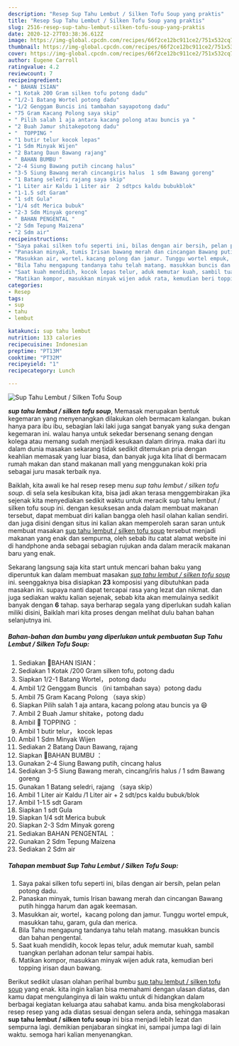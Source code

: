 ```yaml
---
description: "Resep Sup Tahu Lembut / Silken Tofu Soup yang praktis"
title: "Resep Sup Tahu Lembut / Silken Tofu Soup yang praktis"
slug: 2516-resep-sup-tahu-lembut-silken-tofu-soup-yang-praktis
date: 2020-12-27T03:38:36.612Z
image: https://img-global.cpcdn.com/recipes/66f2ce12bc911ce2/751x532cq70/sup-tahu-lembut-silken-tofu-soup-foto-resep-utama.jpg
thumbnail: https://img-global.cpcdn.com/recipes/66f2ce12bc911ce2/751x532cq70/sup-tahu-lembut-silken-tofu-soup-foto-resep-utama.jpg
cover: https://img-global.cpcdn.com/recipes/66f2ce12bc911ce2/751x532cq70/sup-tahu-lembut-silken-tofu-soup-foto-resep-utama.jpg
author: Eugene Carroll
ratingvalue: 4.2
reviewcount: 7
recipeingredient:
- " BAHAN ISIAN"
- "1 Kotak 200 Gram silken tofu potong dadu"
- "1/2-1 Batang Wortel potong dadu"
- "1/2 Genggam Buncis ini tambahan sayapotong dadu"
- "75 Gram Kacang Polong saya skip"
- " Pilih salah 1 aja antara kacang polong atau buncis ya "
- "2 Buah Jamur shitakepotong dadu"
- "  TOPPING "
- "1 butir telur kocok lepas"
- "1 Sdm Minyak Wijen"
- "2 Batang Daun Bawang rajang"
- " BAHAN BUMBU "
- "2-4 Siung Bawang putih cincang halus"
- "3-5 Siung Bawang merah cincangiris halus  1 sdm Bawang goreng"
- "1 Batang seledri rajang saya skip"
- "1 Liter air Kaldu 1 Liter air  2 sdtpcs kaldu bubukblok"
- "1-1.5 sdt Garam"
- "1 sdt Gula"
- "1/4 sdt Merica bubuk"
- "2-3 Sdm Minyak goreng"
- " BAHAN PENGENTAL "
- "2 Sdm Tepung Maizena"
- "2 Sdm air"
recipeinstructions:
- "Saya pakai silken tofu seperti ini, bilas dengan air bersih, pelan pelan potong dadu."
- "Panaskan minyak, tumis Irisan bawang merah dan cincangan Bawang putih hingga harum dan agak keemasan."
- "Masukkan air, wortel，kacang polong dan jamur. Tunggu wortel empuk, masukkan tahu, garam, gula dan merica."
- "Bila Tahu mengapung tandanya tahu telah matang. masukkan buncis dan bahan pengental."
- "Saat kuah mendidih, kocok lepas telur, aduk memutar kuah, sambil tuangkan perlahan adonan telur sampai habis."
- "Matikan kompor, masukkan minyak wijen aduk rata, kemudian beri topping irisan daun bawang."
categories:
- Resep
tags:
- sup
- tahu
- lembut

katakunci: sup tahu lembut 
nutrition: 133 calories
recipecuisine: Indonesian
preptime: "PT13M"
cooktime: "PT32M"
recipeyield: "1"
recipecategory: Lunch

---
```



![Sup Tahu Lembut / Silken Tofu Soup](https://img-global.cpcdn.com/recipes/66f2ce12bc911ce2/751x532cq70/sup-tahu-lembut-silken-tofu-soup-foto-resep-utama.jpg)

<b><i>sup tahu lembut / silken tofu soup</i></b>, Memasak merupakan bentuk kegemaran yang menyenangkan dilakukan oleh bermacam kalangan. bukan hanya para ibu ibu, sebagian laki laki juga sangat banyak yang suka dengan kegemaran ini. walau hanya untuk sekedar bersenang senang dengan kolega atau memang sudah menjadi kesukaan dalam dirinya. maka dari itu dalam dunia masakan sekarang tidak sedikit ditemukan pria dengan keahlian memasak yang luar biasa, dan banyak juga kita lihat di bermacam rumah makan dan stand makanan mall yang menggunakan koki pria sebagai juru masak terbaik nya.

Baiklah, kita awali ke hal resep resep menu <i>sup tahu lembut / silken tofu soup</i>. di sela sela kesibukan kita, bisa jadi akan terasa menggembirakan jika sejenak kita menyediakan sedikit waktu untuk meracik sup tahu lembut / silken tofu soup ini. dengan kesuksesan anda dalam membuat makanan tersebut, dapat membuat diri kalian bangga oleh hasil olahan kalian sendiri. dan juga disini dengan situs ini kalian akan memperoleh saran saran untuk membuat masakan <u>sup tahu lembut / silken tofu soup</u> tersebut menjadi makanan yang enak dan sempurna, oleh sebab itu catat alamat website ini di handphone anda sebagai sebagian rujukan anda dalam meracik makanan baru yang enak.




Sekarang langsung saja kita start untuk mencari bahan baku yang diperuntuk kan dalam membuat masakan <u><i>sup tahu lembut / silken tofu soup</i></u> ini. seenggaknya bisa disiapkan <b>23</b> komposisi yang dibutuhkan pada masakan ini. supaya nanti dapat tercapai rasa yang lezat dan nikmat. dan juga sediakan waktu kalian sejenak, sebab kita akan memulainya sedikit banyak dengan <b>6</b> tahap. saya berharap segala yang diperlukan sudah kalian miliki disini, Baiklah mari kita proses dengan melihat dulu bahan bahan selanjutnya ini.

<!--inarticleads1-->

##### Bahan-bahan dan bumbu yang diperlukan untuk pembuatan Sup Tahu Lembut / Silken Tofu Soup:

1. Sediakan  🍲BAHAN ISIAN：
1. Sediakan 1 Kotak /200 Gram silken tofu, potong dadu
1. Siapkan 1/2-1 Batang Wortel， potong dadu
1. Ambil 1/2 Genggam Buncis （ini tambahan saya）potong dadu
1. Ambil 75 Gram Kacang Polong （saya skip）
1. Siapkan  Pilih salah 1 aja antara, kacang polong atau buncis ya 😄
1. Ambil 2 Buah Jamur shitake，potong dadu
1. Ambil  🍲 TOPPING ：
1. Ambil 1 butir telur， kocok lepas
1. Ambil 1 Sdm Minyak Wijen
1. Sediakan 2 Batang Daun Bawang, rajang
1. Siapkan  🍲BAHAN BUMBU ：
1. Gunakan 2-4 Siung Bawang putih, cincang halus
1. Sediakan 3-5 Siung Bawang merah, cincang/iris halus / 1 sdm Bawang goreng
1. Gunakan 1 Batang seledri, rajang （saya skip）
1. Ambil 1 Liter air Kaldu /1 Liter air + 2 sdt/pcs kaldu bubuk/blok
1. Ambil 1-1.5 sdt Garam
1. Siapkan 1 sdt Gula
1. Siapkan 1/4 sdt Merica bubuk
1. Siapkan 2-3 Sdm Minyak goreng
1. Sediakan  BAHAN PENGENTAL ：
1. Gunakan 2 Sdm Tepung Maizena
1. Sediakan 2 Sdm air




<!--inarticleads2-->

##### Tahapan membuat Sup Tahu Lembut / Silken Tofu Soup:

1. Saya pakai silken tofu seperti ini, bilas dengan air bersih, pelan pelan potong dadu.
1. Panaskan minyak, tumis Irisan bawang merah dan cincangan Bawang putih hingga harum dan agak keemasan.
1. Masukkan air, wortel，kacang polong dan jamur. Tunggu wortel empuk, masukkan tahu, garam, gula dan merica.
1. Bila Tahu mengapung tandanya tahu telah matang. masukkan buncis dan bahan pengental.
1. Saat kuah mendidih, kocok lepas telur, aduk memutar kuah, sambil tuangkan perlahan adonan telur sampai habis.
1. Matikan kompor, masukkan minyak wijen aduk rata, kemudian beri topping irisan daun bawang.




Berikut sedikit ulasan olahan perihal bumbu <u>sup tahu lembut / silken tofu soup</u> yang enak. kita ingin kalian bisa memahami dengan ulasan diatas, dan kamu dapat mengulanginya di lain waktu untuk di hidangkan dalam berbagai kegiatan keluarga atau sahabat kamu. anda bisa mengkolaborasi resep resep yang ada diatas sesuai dengan selera anda, sehingga masakan <b>sup tahu lembut / silken tofu soup</b> ini bisa menjadi lebih lezat dan sempurna lagi. demikian penjabaran singkat ini, sampai jumpa lagi di lain waktu. semoga hari kalian menyenangkan.
